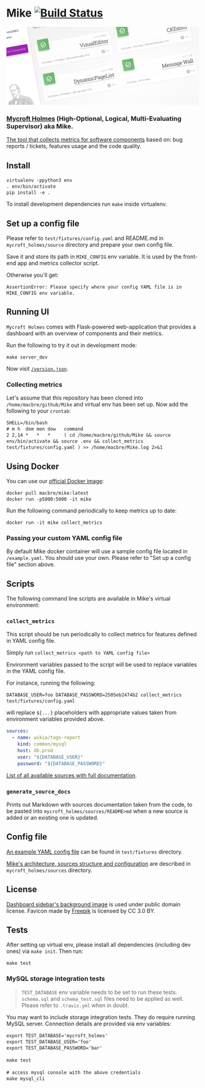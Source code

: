 # Mike [![Build Status](https://travis-ci.org/Wikia/Mike.svg?branch=master)](https://travis-ci.org/Wikia/Mike)

![](https://github.com/Wikia/Mike/raw/master/docs/Mike_dashboard.png)

### [Mycroft Holmes](https://en.wikipedia.org/wiki/The_Moon_Is_a_Harsh_Mistress#Characters) (High-Optional, Logical, Multi-Evaluating Supervisor) aka Mike.

[The tool that collects metrics for software components](https://medium.com/legacy-systems-diary/our-story-about-sustaining-engineering-team-7e83652b8873) based on: bug reports / tickets, features usage and the code quality.

## Install

```
virtualenv -ppython3 env
. env/bin/activate
pip install -e .
```


To install development dependencies run `make` inside virtualenv.

## Set up a config file

Please refer to `test/fixtures/config.yaml` and README.md in `mycroft_holmes/source` directory and prepare your own config file.

Save it and store its path in `MIKE_CONFIG` env variable. It is used by the front-end app and metrics collector script.

Otherwise you'll get:

```
AssertionError: Please specify where your config YAML file is in MIKE_CONFIG env variable.
```

## Running UI

`Mycroft Holmes` comes with Flask-powered web-application that provides a dashboard with an overview of components and their metrics.

Run the following to try it out in development mode:

```
make server_dev
```

Now visit [`/version.json`](http://127.0.0.1:5000/version.json).

### Collecting metrics

Let's assume that this repository has been cloned into ` /home/macbre/github/Mike` and virtual env has been set up.
Now add the following to your `crontab`:

```
SHELL=/bin/bash
# m h  dom mon dow   command
2 2,14 *   *   *     ( cd /home/macbre/github/Mike && source env/bin/activate && source .env && collect_metrics test/fixtures/config.yaml ) >> /home/macbre/Mike.log 2>&1
```

## Using Docker

You can use our [official Docker image](https://hub.docker.com/r/macbre/mike):

```
docker pull macbre/mike:latest
docker run -p5000:5000 -it mike
```

Run the following command periodically to keep metrics up to date:

```
docker run -it mike collect_metrics
```

### Passing your custom YAML config file

By default Mike docker container will use a sample config file located in `/example.yaml`. You should use your own.
Please refer to "Set up a config file" section above.

## Scripts

The following command line scripts are available in Mike's virtual environment:

### `collect_metrics`

This script should be run periodically to collect metrics for features defined in YAML config file.

Simply run `collect_metrics <path to YAML config file>`

Environment variables passed to the script will be used to replace variables in the YAML config file.

For instance, running the following:

```
DATABASE_USER=foo DATABASE_PASSWORD=2505eb2474b2 collect_metrics test/fixtures/config.yaml
```

will replace `${...}` placeholders with appropriate values taken from environment variables provided above.

```yaml
sources:
  - name: wikia/tags-report
    kind: common/mysql
    host: db.prod
    user: "${DATABASE_USER}"
    password: "${DATABASE_PASSWORD}"
```

[List of all available sources with full documentation](https://github.com/Wikia/Mike/tree/master/mycroft_holmes/sources#sources).

### `generate_source_docs`

Prints out Markdown with sources documentation taken from the code, to be pasted into `mycroft_holmes/sources/README>md`
when a new source is added or an existing one is updated.

## Config file

[An example YAML config file](https://github.com/Wikia/Mike/blob/master/test/fixtures/config.yaml) can be found in `test/fixtures` directory.

[Mike's architecture, sources structure and configuration](https://github.com/Wikia/Mike/tree/master/mycroft_holmes/sources#sources) are described in `mycroft_holmes/sources` directory.

## License

[Dashboard sidebar's background image](https://commons.wikimedia.org/wiki/File:Gree-02.jpg) is used under public domain license. Favicon made by [Freepik](https://www.flaticon.com/authors/freepik) is licensed by CC 3.0 BY.

## Tests

After setting up virtual env, please install all dependencies (including dev ones) via `make init`. Then run:

```
make test
```

### MySQL storage integration tests

> `TEST_DATABASE` env variable needs to be set to run these tests. `schema.sql` and `schema_test.sql` files need to be applied as well. Please refer to `.travis.yml` when in doubt.

You may want to include storage integration tests. They do require running MySQL server. Connection details are provided via env variables:

```
export TEST_DATABASE='mycroft_holmes'
export TEST_DATABASE_USER='foo'
export TEST_DATABASE_PASSWORD='bar'

make test

# access mysql console with the above credentials
make mysql_cli
```
